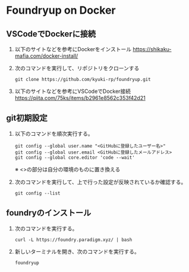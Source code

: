 # Foundryup on Docker

## VSCodeでDockerに接続
1. 以下のサイトなどを参考にDockerをインストール
    https://shikaku-mafia.com/docker-install/

1. 次のコマンドを実行して、リポジトリをクローンする
    ```
    git clone https://github.com/kyuki-rp/foundryup.git
    ```

1. 以下のサイトなどを参考にVSCodeでDocker接続
    https://qiita.com/75ks/items/b2961e8562c353f42d21

## git初期設定
1. 以下のコマンドを順次実行する。
    ```
    git config --global user.name "<GitHubに登録したユーザー名>"
    git config --global user.email <GitHubに登録したメールアドレス>
    git config --global core.editor 'code --wait'
    ```
    ※ <>の部分は自分の環境のものに置き換える

1. 次のコマンドを実行して、上で行った設定が反映されているか確認する。
    ```
    git config --list
    ```

## foundryのインストール
1. 次のコマンドを実行する。
    ```
    curl -L https://foundry.paradigm.xyz/ | bash
    ```

1. 新しいターミナルを開き、次のコマンドを実行する。
    ```
    foundryup
    ```
